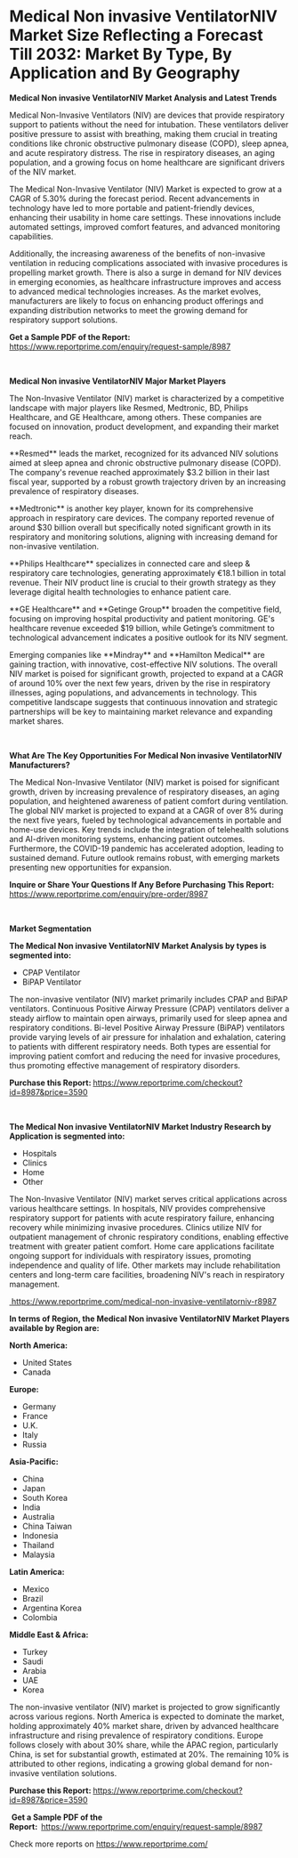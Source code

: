<p><h1>Medical Non invasive VentilatorNIV Market Size Reflecting a Forecast Till 2032: Market By Type, By Application and By Geography</h1></p><p><strong>Medical Non invasive VentilatorNIV Market Analysis and Latest Trends</strong></p>
<p><p>Medical Non-Invasive Ventilators (NIV) are devices that provide respiratory support to patients without the need for intubation. These ventilators deliver positive pressure to assist with breathing, making them crucial in treating conditions like chronic obstructive pulmonary disease (COPD), sleep apnea, and acute respiratory distress. The rise in respiratory diseases, an aging population, and a growing focus on home healthcare are significant drivers of the NIV market.</p><p>The Medical Non-Invasive Ventilator (NIV) Market is expected to grow at a CAGR of 5.30% during the forecast period. Recent advancements in technology have led to more portable and patient-friendly devices, enhancing their usability in home care settings. These innovations include automated settings, improved comfort features, and advanced monitoring capabilities. </p><p>Additionally, the increasing awareness of the benefits of non-invasive ventilation in reducing complications associated with invasive procedures is propelling market growth. There is also a surge in demand for NIV devices in emerging economies, as healthcare infrastructure improves and access to advanced medical technologies increases. As the market evolves, manufacturers are likely to focus on enhancing product offerings and expanding distribution networks to meet the growing demand for respiratory support solutions.</p></p>
<p><strong>Get a Sample PDF of the Report:&nbsp;</strong> <a href="https://www.reportprime.com/enquiry/request-sample/8987?utm_campaign=2946&utm_medium=2&utm_source=Github&utm_content=ia&utm_term=20032025&utm_id=medical-non-invasive-ventilatorniv">https://www.reportprime.com/enquiry/request-sample/8987</a></p>
<p>&nbsp;</p>
<p><strong>Medical Non invasive VentilatorNIV Major Market Players</strong></p>
<p><p>The Non-Invasive Ventilator (NIV) market is characterized by a competitive landscape with major players like Resmed, Medtronic, BD, Philips Healthcare, and GE Healthcare, among others. These companies are focused on innovation, product development, and expanding their market reach.</p><p>**Resmed** leads the market, recognized for its advanced NIV solutions aimed at sleep apnea and chronic obstructive pulmonary disease (COPD). The company's revenue reached approximately $3.2 billion in their last fiscal year, supported by a robust growth trajectory driven by an increasing prevalence of respiratory diseases.</p><p>**Medtronic** is another key player, known for its comprehensive approach in respiratory care devices. The company reported revenue of around $30 billion overall but specifically noted significant growth in its respiratory and monitoring solutions, aligning with increasing demand for non-invasive ventilation.</p><p>**Philips Healthcare** specializes in connected care and sleep & respiratory care technologies, generating approximately €18.1 billion in total revenue. Their NIV product line is crucial to their growth strategy as they leverage digital health technologies to enhance patient care.</p><p>**GE Healthcare** and **Getinge Group** broaden the competitive field, focusing on improving hospital productivity and patient monitoring. GE's healthcare revenue exceeded $19 billion, while Getinge’s commitment to technological advancement indicates a positive outlook for its NIV segment.</p><p>Emerging companies like **Mindray** and **Hamilton Medical** are gaining traction, with innovative, cost-effective NIV solutions. The overall NIV market is poised for significant growth, projected to expand at a CAGR of around 10% over the next few years, driven by the rise in respiratory illnesses, aging populations, and advancements in technology. This competitive landscape suggests that continuous innovation and strategic partnerships will be key to maintaining market relevance and expanding market shares.</p></p>
<p>&nbsp;</p>
<p><strong>What Are The Key Opportunities For Medical Non invasive VentilatorNIV Manufacturers?</strong></p>
<p><p>The Medical Non-Invasive Ventilator (NIV) market is poised for significant growth, driven by increasing prevalence of respiratory diseases, an aging population, and heightened awareness of patient comfort during ventilation. The global NIV market is projected to expand at a CAGR of over 8% during the next five years, fueled by technological advancements in portable and home-use devices. Key trends include the integration of telehealth solutions and AI-driven monitoring systems, enhancing patient outcomes. Furthermore, the COVID-19 pandemic has accelerated adoption, leading to sustained demand. Future outlook remains robust, with emerging markets presenting new opportunities for expansion.</p></p>
<p><strong>Inquire or Share Your Questions If Any Before Purchasing This Report:</strong> <a href="https://www.reportprime.com/enquiry/pre-order/8987?utm_campaign=2946&utm_medium=2&utm_source=Github&utm_content=ia&utm_term=20032025&utm_id=medical-non-invasive-ventilatorniv">https://www.reportprime.com/enquiry/pre-order/8987</a></p>
<p>&nbsp;</p>
<p><strong>Market Segmentation</strong></p>
<p><strong>The Medical Non invasive VentilatorNIV Market Analysis by types is segmented into:</strong></p>
<p><ul><li>CPAP Ventilator</li><li>BiPAP Ventilator</li></ul></p>
<p><p>The non-invasive ventilator (NIV) market primarily includes CPAP and BiPAP ventilators. Continuous Positive Airway Pressure (CPAP) ventilators deliver a steady airflow to maintain open airways, primarily used for sleep apnea and respiratory conditions. Bi-level Positive Airway Pressure (BiPAP) ventilators provide varying levels of air pressure for inhalation and exhalation, catering to patients with different respiratory needs. Both types are essential for improving patient comfort and reducing the need for invasive procedures, thus promoting effective management of respiratory disorders.</p></p>
<p><strong>Purchase this Report:&nbsp;</strong><a href="https://www.reportprime.com/checkout?id=8987&price=3590&utm_campaign=2946&utm_medium=2&utm_source=Github&utm_content=ia&utm_term=20032025&utm_id=medical-non-invasive-ventilatorniv">https://www.reportprime.com/checkout?id=8987&price=3590</a></p>
<p>&nbsp;</p>
<p><strong>The Medical Non invasive VentilatorNIV Market Industry Research by Application is segmented into:</strong></p>
<p><ul><li>Hospitals</li><li>Clinics</li><li>Home</li><li>Other</li></ul></p>
<p><p>The Non-Invasive Ventilator (NIV) market serves critical applications across various healthcare settings. In hospitals, NIV provides comprehensive respiratory support for patients with acute respiratory failure, enhancing recovery while minimizing invasive procedures. Clinics utilize NIV for outpatient management of chronic respiratory conditions, enabling effective treatment with greater patient comfort. Home care applications facilitate ongoing support for individuals with respiratory issues, promoting independence and quality of life. Other markets may include rehabilitation centers and long-term care facilities, broadening NIV's reach in respiratory management.</p></p>
<p><a href="https://www.reportprime.com/medical-non-invasive-ventilatorniv-r8987?utm_campaign=2946&utm_medium=2&utm_source=Github&utm_content=ia&utm_term=20032025&utm_id=medical-non-invasive-ventilatorniv">&nbsp;https://www.reportprime.com/medical-non-invasive-ventilatorniv-r8987</a></p>
<p><strong>In terms of Region, the Medical Non invasive VentilatorNIV Market Players available by Region are:</strong></p>
<p>
    <p> <strong> North America: </strong>
        <ul>
            <li>United States</li>
            <li>Canada</li>
        </ul>
        </p> 
    <p> <strong> Europe: </strong>
        <ul>
            <li>Germany</li>
            <li>France</li>
            <li>U.K.</li>
            <li>Italy</li>
            <li>Russia</li>
        </ul>
        </p> 
    <p> <strong> Asia-Pacific: </strong>
        <ul>
            <li>China</li>
            <li>Japan</li>
            <li>South Korea</li>
            <li>India</li>
            <li>Australia</li>
            <li>China Taiwan</li>
            <li>Indonesia</li>
            <li>Thailand</li>
            <li>Malaysia</li>
        </ul>
        </p> 
    <p> <strong> Latin America: </strong>
        <ul>
            <li>Mexico</li>
            <li>Brazil</li>
            <li>Argentina Korea</li>
            <li>Colombia</li>
        </ul>
        </p> 
    <p> <strong> Middle East & Africa: </strong>
        <ul>
            <li>Turkey</li>
            <li>Saudi</li>
            <li>Arabia</li>
            <li>UAE</li>
            <li>Korea</li>
        </ul>
    </p>
    </p>
<p><p>The non-invasive ventilator (NIV) market is projected to grow significantly across various regions. North America is expected to dominate the market, holding approximately 40% market share, driven by advanced healthcare infrastructure and rising prevalence of respiratory conditions. Europe follows closely with about 30% share, while the APAC region, particularly China, is set for substantial growth, estimated at 20%. The remaining 10% is attributed to other regions, indicating a growing global demand for non-invasive ventilation solutions.</p></p>
<p><strong>Purchase this Report: </strong><a href="https://www.reportprime.com/checkout?id=8987&price=3590&utm_campaign=2946&utm_medium=2&utm_source=Github&utm_content=ia&utm_term=20032025&utm_id=medical-non-invasive-ventilatorniv">https://www.reportprime.com/checkout?id=8987&price=3590</a></p>
<p>&nbsp;<strong>Get a Sample PDF of the Report:&nbsp;&nbsp;</strong><a href="https://www.reportprime.com/enquiry/request-sample/8987?utm_campaign=2946&utm_medium=2&utm_source=Github&utm_content=ia&utm_term=20032025&utm_id=medical-non-invasive-ventilatorniv">https://www.reportprime.com/enquiry/request-sample/8987</a></p>
<p><strong></strong></p>
<p>Check more reports on <a href="https://www.reportprime.com/?utm_campaign=2946&utm_medium=2&utm_source=Github&utm_content=ia&utm_term=20032025&utm_id=medical-non-invasive-ventilatorniv">https://www.reportprime.com/</a></p>